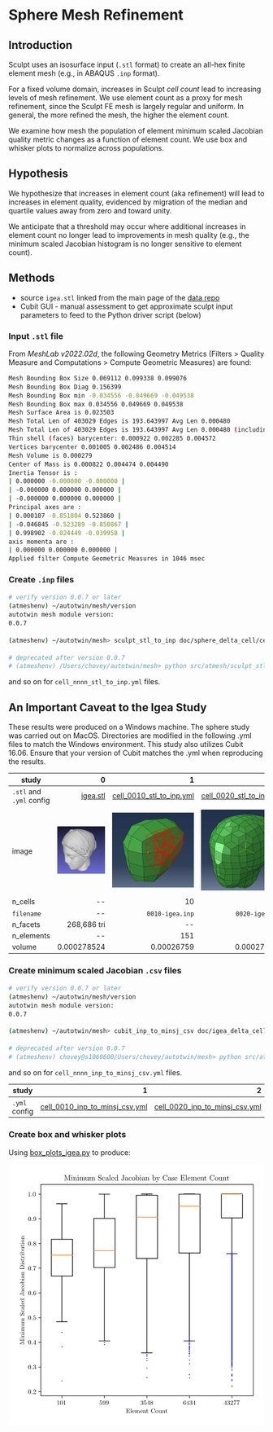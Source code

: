 # Sphere Mesh Refinement

## Introduction

Sculpt uses an isosurface input (`.stl` format) to create an all-hex finite element mesh (e.g., in ABAQUS `.inp` format).

For a fixed volume domain, increases in Sculpt *cell count* lead to increasing levels of mesh refinement.  We use element count as a proxy for mesh refinement, since the Sculpt FE mesh is largely regular and uniform.  In general, the more refined the mesh, the higher the element count.

We examine how mesh the population of element minimum scaled Jacobian quality metric changes as a function of element count.  We use box and whisker plots to normalize across populations.

## Hypothesis

We hypothesize that increases in element count (aka refinement) will lead to increases in element quality, evidenced by migration of the median and quartile values away from zero and toward unity.

We anticipate that a threshold may occur where additional increases in element count no longer lead to improvements in mesh quality (e.g., the minimum scaled Jacobian histogram is no longer sensitive to element count).

## Methods

* source `igea.stl` linked from the main page of the [data repo](https://github.com/autotwin/data)
* Cubit GUI - manual assessment to get approximate sculpt input parameters to feed to the Python driver script (below)

### Input `.stl` file

From *MeshLab v2022.02d*, the following Geometry Metrics (Filters > Quality Measure and Computations > Compute Geometric Measures) are found:

```bash
Mesh Bounding Box Size 0.069112 0.099338 0.099076
Mesh Bounding Box Diag 0.156399 
Mesh Bounding Box min -0.034556 -0.049669 -0.049538
Mesh Bounding Box max 0.034556 0.049669 0.049538
Mesh Surface Area is 0.023503
Mesh Total Len of 403029 Edges is 193.643997 Avg Len 0.000480
Mesh Total Len of 403029 Edges is 193.643997 Avg Len 0.000480 (including faux edges))
Thin shell (faces) barycenter: 0.000922 0.002285 0.004572
Vertices barycenter 0.001005 0.002486 0.004514
Mesh Volume is 0.000279
Center of Mass is 0.000822 0.004474 0.004490
Inertia Tensor is :
| 0.000000 -0.000000 -0.000000 |
| -0.000000 0.000000 0.000000 |
| -0.000000 0.000000 0.000000 |
Principal axes are :
| 0.000107 -0.851804 0.523860 |
| -0.046845 -0.523289 -0.850867 |
| 0.998902 -0.024449 -0.039958 |
axis momenta are :
| 0.000000 0.000000 0.000000 |
Applied filter Compute Geometric Measures in 1046 msec
```

### Create `.inp` files

```bash
# verify version 0.0.7 or later
(atmeshenv) ~/autotwin/mesh/version
autotwin mesh module version:
0.0.7

(atmeshenv) ~/autotwin/mesh> sculpt_stl_to_inp doc/sphere_delta_cell/cell_0010_stl_to_inp.yml

# deprecated after version 0.0.7
# (atmeshenv) /Users/chovey/autotwin/mesh> python src/atmesh/sculpt_stl_to_inp.py doc/igea_delta_cell/cell_0010_stl_to_inp.yml
```

and so on for `cell_nnnn_stl_to_inp.yml` files.

## An Important Caveat to the Igea Study ##

These results were produced on a Windows machine. The sphere study was carried out on MacOS. Directories are modified in the following .yml files to match the Windows environment. This study also utilizes Cubit 16.06. Ensure that your version of Cubit matches the .yml when reproducing the results.

study | 0 | 1 | 2 | 3 | 4 | 5
-- | --: | --: | --: | --: | --: | --:
`.stl` and `.yml` config | [igea.stl](../tests/files/igea.stl) | [cell_0010_stl_to_inp.yml](igea_delta_cell/cell_0010_stl_to_inp.yml) | [cell_0020_stl_to_inp.yml](igea_delta_cell/cell_0020_stl_to_inp.yml) | [cell_0040_stl_to_inp.yml](igea_delta_cell/cell_0040_stl_to_inp.yml) | [cell_0050_stl_to_inp.yml](igea_delta_cell/cell_0050_stl_to_inp.yml) | [cell_0100_stl_to_inp.yml](igea_delta_cell/cell_0100_stl_to_inp.yml)
image | ![igea](figs/igea.png) | ![0010](figs/0010-igea.png) | ![0020](figs/0020-igea.png) | ![0040](figs/0040-igea.png) | ![0050](figs/0050-igea.png) | ![0100](figs/0100-igea.png)
n_cells | -- | 10 | 20 | 40 | 50 | 100
`filename` | -- |  `0010-igea.inp` | `0020-igea.inp` | `0040-igea.inp` | `0050-igea.inp` | `0100-igea.inp`
n_facets | 268,686 tri | -- | -- | -- | -- | --
n_elements | -- |151 | 791 | 4,275 | 7,545 | 47,652
volume | 0.000278524 | 0.00026759 | 0.000277055 | 0.000278075 | 0.000278356 | 0.000278504 
### Create minimum scaled Jacobian `.csv` files

```bash
# verify version 0.0.7 or later
(atmeshenv) ~/autotwin/mesh/version
autotwin mesh module version:
0.0.7

(atmeshenv) ~/autotwin/mesh> cubit_inp_to_minsj_csv doc/igea_delta_cell/cell_0010_inp_to_minsj_csv.yml

# deprecated after version 0.0.7
# (atmeshenv) chovey@s1060600/Users/chovey/autotwin/mesh> python src/atmesh/cubit_inp_to_minsj_csv.py doc/igea_delta_cell/cell_0010_inp_to_minsj_csv.yml
```

and so on for `cell_nnnn_inp_to_minsj_csv.yml` files.

study | 1 | 2 | 3 | 4 | 5
-- | --: | --: | --: | --: | --:
`.yml` config | [cell_0010_inp_to_minsj_csv.yml](igea_delta_cell/cell_0010_inp_to_minsj_csv.yml) | [cell_0020_inp_to_minsj_csv.yml](igea_delta_cell/cell_0020_inp_to_minsj_csv.yml) | [cell_0040_inp_to_minsj_csv.yml](igea_delta_cell/cell_0040_inp_to_minsj_csv.yml) | [cell_0050_inp_to_minsj_csv.yml](igea_delta_cell/cell_0050_inp_to_minsj_csv.yml) | [cell_0100_inp_to_minsj_csv.yml](igea_delta_cell/cell_0100_inp_to_minsj_csv.yml)

### Create box and whisker plots

Using [box_plots_igea.py](box_plots_igea.py) to produce:

![box_plots](figs/box_plots_igea.png)


